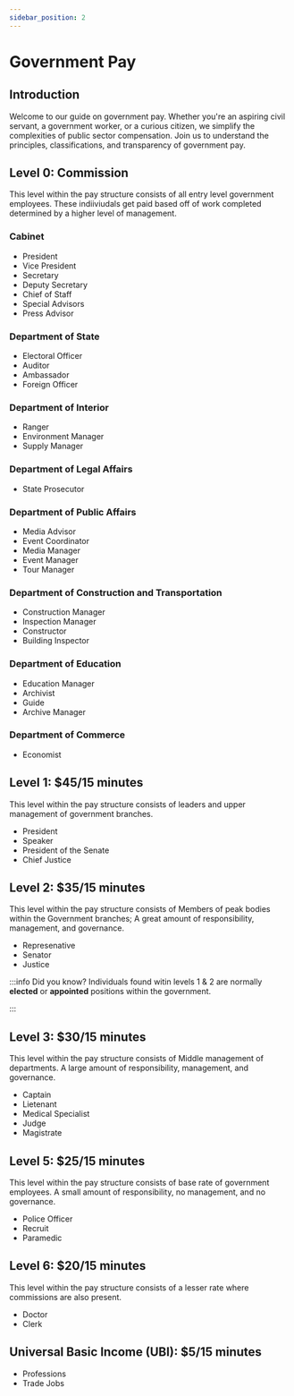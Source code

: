 ```yaml
---
sidebar_position: 2
---
```


# Government Pay

## Introduction
Welcome to our guide on government pay. Whether you're an aspiring civil servant, a government worker, or a curious citizen, we simplify the complexities of public sector compensation. Join us to understand the principles, classifications, and transparency of government pay.

## Level 0: Commission

This level within the pay structure consists of all entry level government employees. These indiiviudals get paid based off of work completed determined by a higher level of management.

### Cabinet
- President
- Vice President
- Secretary
- Deputy Secretary
- Chief of Staff
- Special Advisors
- Press Advisor

### Department of State
- Electoral Officer
- Auditor
- Ambassador
- Foreign Officer

### Department of Interior
- Ranger
- Environment Manager
- Supply Manager

### Department of Legal Affairs
- State Prosecutor

### Department of Public Affairs
- Media Advisor
- Event Coordinator
- Media Manager
- Event Manager
- Tour Manager

### Department of Construction and Transportation
- Construction Manager
- Inspection Manager
- Constructor
- Building Inspector

### Department of Education
- Education Manager
- Archivist
- Guide
- Archive Manager

### Department of Commerce
- Economist

## Level 1: $45/15 minutes

This level within the pay structure consists of leaders and upper management of government branches.

- President
- Speaker
- President of the Senate
- Chief Justice

## Level 2: $35/15 minutes

This level within the pay structure consists of Members of peak bodies within the Government branches; A great amount of responsibility, management, and governance.

- Represenative
- Senator
- Justice

:::info Did you know?
Individuals found witin levels 1 & 2 are normally **elected** or **appointed** positions within the government. 

:::

## Level 3: $30/15 minutes

This level within the pay structure consists of Middle management of departments. A large amount of responsibility, management, and governance.

- Captain
- Lietenant
- Medical Specialist
- Judge
- Magistrate

## Level 5: $25/15 minutes

This level within the pay structure consists of base rate of government employees. A small amount of responsibility, no management, and no governance.

- Police Officer
- Recruit
- Paramedic

## Level 6: $20/15 minutes

This level within the pay structure consists of a lesser rate where commissions are also present.

- Doctor
- Clerk

## Universal Basic Income (UBI): $5/15 minutes

- Professions
- Trade Jobs
